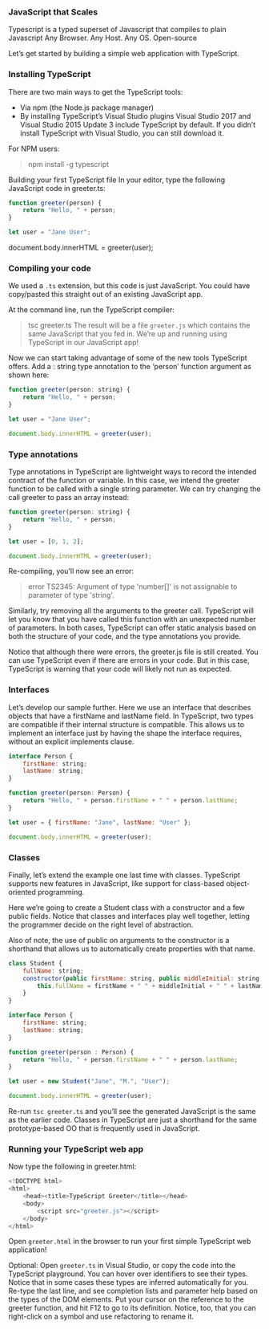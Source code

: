 ### JavaScript that Scales

Typescript is a typed superset of Javascript that compiles to plain Javascript
Any Browser. Any Host. Any OS. Open-source

Let’s get started by building a simple web application with TypeScript.

### Installing TypeScript
There are two main ways to get the TypeScript tools:

  * Via npm (the Node.js package manager)
  * By installing TypeScript’s Visual Studio plugins
Visual Studio 2017 and Visual Studio 2015 Update 3 include TypeScript by default. If you didn’t install TypeScript with Visual Studio, you can still download it.

For NPM users:

  >npm install -g typescript

Building your first TypeScript file
In your editor, type the following JavaScript code in greeter.ts:

```js
function greeter(person) {
    return "Hello, " + person;
}

let user = "Jane User";
```
document.body.innerHTML = greeter(user);
### Compiling your code
We used a `.ts` extension, but this code is just JavaScript. You could have copy/pasted this straight out of an existing JavaScript app.

At the command line, run the TypeScript compiler:

>tsc greeter.ts
The result will be a file `greeter.js` which contains the same JavaScript that you fed in. We’re up and running using TypeScript in our JavaScript app!

Now we can start taking advantage of some of the new tools TypeScript offers. Add a : string type annotation to the ‘person’ function argument as shown here:
```js
function greeter(person: string) {
    return "Hello, " + person;
}

let user = "Jane User";

document.body.innerHTML = greeter(user);
```
### Type annotations
Type annotations in TypeScript are lightweight ways to record the intended contract of the function or variable. In this case, we intend the greeter function to be called with a single string parameter. We can try changing the call greeter to pass an array instead:
```js
function greeter(person: string) {
    return "Hello, " + person;
}

let user = [0, 1, 2];

document.body.innerHTML = greeter(user);
```
Re-compiling, you’ll now see an error:

  >error TS2345: Argument of type 'number[]' is not assignable to parameter of type 'string'.
  
Similarly, try removing all the arguments to the greeter call. TypeScript will let you know that you have called this function with an unexpected number of parameters. In both cases, TypeScript can offer static analysis based on both the structure of your code, and the type annotations you provide.

Notice that although there were errors, the greeter.js file is still created. You can use TypeScript even if there are errors in your code. But in this case, TypeScript is warning that your code will likely not run as expected.

### Interfaces
Let’s develop our sample further. Here we use an interface that describes objects that have a firstName and lastName field. In TypeScript, two types are compatible if their internal structure is compatible. This allows us to implement an interface just by having the shape the interface requires, without an explicit implements clause.
```js
interface Person {
    firstName: string;
    lastName: string;
}

function greeter(person: Person) {
    return "Hello, " + person.firstName + " " + person.lastName;
}

let user = { firstName: "Jane", lastName: "User" };

document.body.innerHTML = greeter(user);
```
### Classes
Finally, let’s extend the example one last time with classes. TypeScript supports new features in JavaScript, like support for class-based object-oriented programming.

Here we’re going to create a Student class with a constructor and a few public fields. Notice that classes and interfaces play well together, letting the programmer decide on the right level of abstraction.

Also of note, the use of public on arguments to the constructor is a shorthand that allows us to automatically create properties with that name.
```js
class Student {
    fullName: string;
    constructor(public firstName: string, public middleInitial: string, public lastName: string) {
        this.fullName = firstName + " " + middleInitial + " " + lastName;
    }
}

interface Person {
    firstName: string;
    lastName: string;
}

function greeter(person : Person) {
    return "Hello, " + person.firstName + " " + person.lastName;
}

let user = new Student("Jane", "M.", "User");

document.body.innerHTML = greeter(user);
```
Re-run `tsc greeter.ts` and you’ll see the generated JavaScript is the same as the earlier code. Classes in TypeScript are just a shorthand for the same prototype-based OO that is frequently used in JavaScript.

### Running your TypeScript web app
Now type the following in greeter.html:
```js
<!DOCTYPE html>
<html>
    <head><title>TypeScript Greeter</title></head>
    <body>
        <script src="greeter.js"></script>
    </body>
</html>
```
Open `greeter.html` in the browser to run your first simple TypeScript web application!

Optional: Open `greeter.ts` in Visual Studio, or copy the code into the TypeScript playground. You can hover over identifiers to see their types. Notice that in some cases these types are inferred automatically for you. Re-type the last line, and see completion lists and parameter help based on the types of the DOM elements. Put your cursor on the reference to the greeter function, and hit F12 to go to its definition. Notice, too, that you can right-click on a symbol and use refactoring to rename it.

